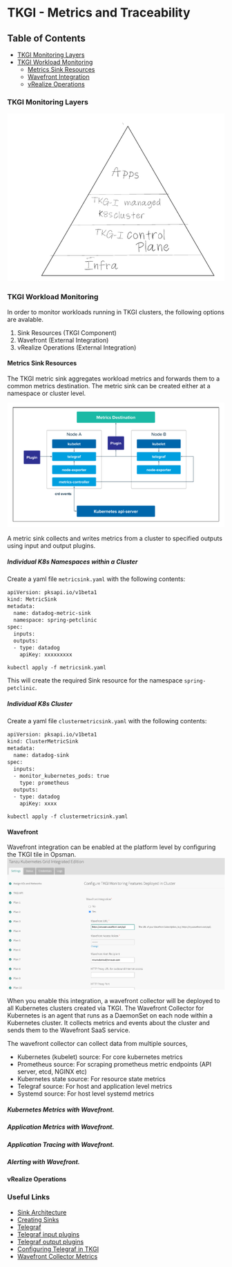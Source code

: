 # TKGI - Metrics and Traceability

## Table of Contents
- [TKGI Monitoring Layers](#tkgi-monitoring-layers)
- [TKGI Workload Monitoring](#tkgi-workload-monitoring)
    - [Metrics Sink Resources](#metrics-sink-resources)
    - [Wavefront Integration](#wavefront-integration)
    - [vRealize Operations](#vRealize-operations)

### TKGI Monitoring Layers

![tkgi-monitoring-layers](./tkgi-monitoring-layers.png)

### TKGI Workload Monitoring

In order to monitor workloads running in TKGI clusters, the following options are avalable.

1. Sink Resources (TKGI Component)
2. Wavefront (External Integration)
3. vRealize Operations (External Integration)

#### Metrics Sink Resources

The TKGI metric sink aggregates workload metrics and forwards them to a common metrics destination.
The metric sink can be created either at a namespace or cluster level.

![metric-sink-architecture](./metric-sink-architecture.png)

A metric sink collects and writes metrics from a cluster to specified outputs using input and output plugins.

##### Individual K8s Namespaces within a Cluster

Create a yaml file `metricsink.yaml` with the following contents:

```copy
apiVersion: pksapi.io/v1beta1
kind: MetricSink
metadata:
  name: datadog-metric-sink
  namespace: spring-petclinic
spec:
  inputs:
  outputs:
  - type: datadog
    apiKey: xxxxxxxxx
```

```execute
kubectl apply -f metricsink.yaml
```

This will create the required Sink resource for the namespace `spring-petclinic`.

##### Individual K8s Cluster

Create a yaml file `clustermetricsink.yaml` with the following contents:

```copy
apiVersion: pksapi.io/v1beta1
kind: ClusterMetricSink
metadata:
  name: datadog-sink
spec:
  inputs:
  - monitor_kubernetes_pods: true
    type: prometheus
  outputs:
  - type: datadog
    apiKey: xxxx
```

```execute
kubectl apply -f clustermetricsink.yaml
```
#### Wavefront 

Wavefront integration can be enabled at the platform level by configuring the TKGI tile in Opsman.
![wavefront-integration](./wavefront-integration.png)

When you enable this integration, a wavefront collector will be deployed to all Kubernetes clusters created via TKGI.
The Wavefront Collector for Kubernetes is an agent that runs as a DaemonSet on each node within a Kubernetes cluster. It collects metrics and events about the cluster and sends them to the Wavefront SaaS service. 

The wavefront collector can collect data from multiple sources,

 - Kubernetes (kubelet) source: For core kubernetes metrics
 - Prometheus source: For scraping prometheus metric endpoints (API server, etcd, NGINX etc)
 - Kubernetes state source: For resource state metrics
 - Telegraf source: For host and application level metrics
 - Systemd source: For host level systemd metrics

##### Kubernetes Metrics with Wavefront.

##### Application Metrics with Wavefront.

##### Application Tracing with Wavefront.

##### Alerting with Wavefront.

#### vRealize Operations


### Useful Links
 - [Sink Architecture](https://docs.pivotal.io/tkgi/1-10/sink-architecture.html)
 - [Creating Sinks](https://docs.pivotal.io/tkgi/1-10/create-sinks.html)
 - [Telegraf](https://docs.fluentbit.io/manual/)
 - [Telegraf input plugins](https://docs.fluentbit.io/manual/pipeline/outputs)
 - [Telegraf output plugins](https://github.com/influxdata/telegraf/tree/1.13.4#output-plugins)
 - [Configuring Telegraf in TKGI](https://docs.pivotal.io/tkgi/1-10/monitor-etcd.html)
 - [Wavefront Collector Metrics](https://github.com/wavefrontHQ/wavefront-collector-for-kubernetes/blob/master/docs/metrics.md)
